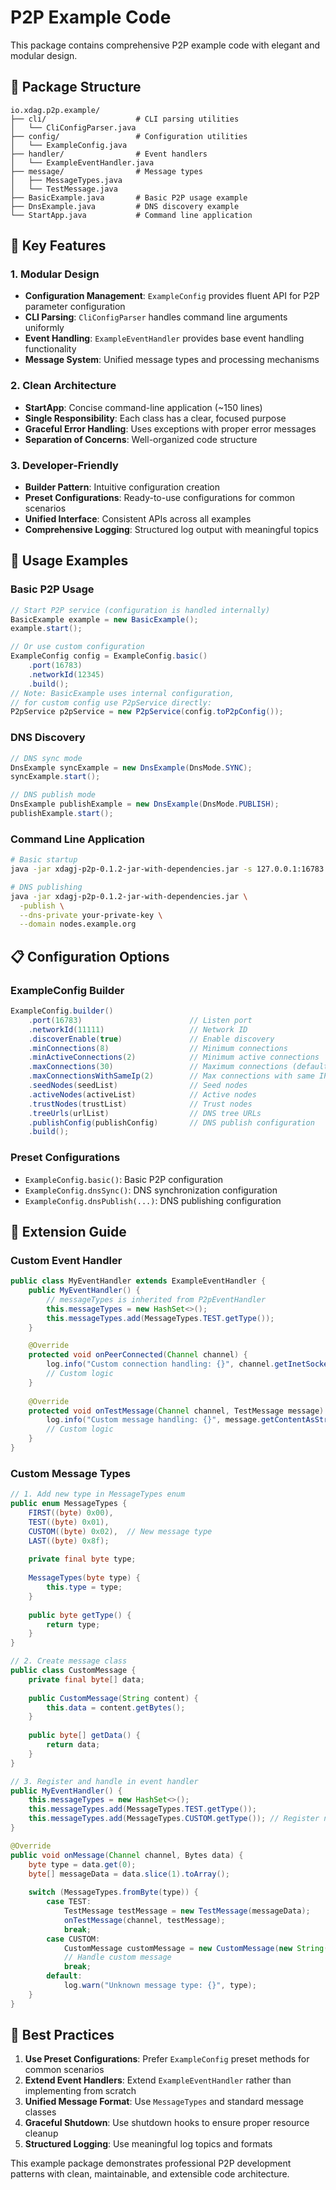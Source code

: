 # P2P Example Code

This package contains comprehensive P2P example code with elegant and modular design.

## 📁 Package Structure

```
io.xdag.p2p.example/
├── cli/                    # CLI parsing utilities
│   └── CliConfigParser.java
├── config/                 # Configuration utilities
│   └── ExampleConfig.java
├── handler/                # Event handlers
│   └── ExampleEventHandler.java
├── message/                # Message types
│   ├── MessageTypes.java
│   └── TestMessage.java
├── BasicExample.java       # Basic P2P usage example
├── DnsExample.java         # DNS discovery example
└── StartApp.java           # Command line application
```

## 🎯 Key Features

### 1. **Modular Design**

- **Configuration Management**: `ExampleConfig` provides fluent API for P2P parameter configuration
- **CLI Parsing**: `CliConfigParser` handles command line arguments uniformly
- **Event Handling**: `ExampleEventHandler` provides base event handling functionality
- **Message System**: Unified message types and processing mechanisms

### 2. **Clean Architecture**

- **StartApp**: Concise command-line application (~150 lines)
- **Single Responsibility**: Each class has a clear, focused purpose
- **Graceful Error Handling**: Uses exceptions with proper error messages
- **Separation of Concerns**: Well-organized code structure

### 3. **Developer-Friendly**

- **Builder Pattern**: Intuitive configuration creation
- **Preset Configurations**: Ready-to-use configurations for common scenarios
- **Unified Interface**: Consistent APIs across all examples
- **Comprehensive Logging**: Structured log output with meaningful topics

## 🚀 Usage Examples

### Basic P2P Usage

```java
// Start P2P service (configuration is handled internally)
BasicExample example = new BasicExample();
example.start();

// Or use custom configuration
ExampleConfig config = ExampleConfig.basic()
    .port(16783)
    .networkId(12345)
    .build();
// Note: BasicExample uses internal configuration, 
// for custom config use P2pService directly:
P2pService p2pService = new P2pService(config.toP2pConfig());
```

### DNS Discovery

```java
// DNS sync mode
DnsExample syncExample = new DnsExample(DnsMode.SYNC);
syncExample.start();

// DNS publish mode
DnsExample publishExample = new DnsExample(DnsMode.PUBLISH);
publishExample.start();
```

### Command Line Application

```bash
# Basic startup
java -jar xdagj-p2p-0.1.2-jar-with-dependencies.jar -s 127.0.0.1:16783

# DNS publishing
java -jar xdagj-p2p-0.1.2-jar-with-dependencies.jar \
  -publish \
  --dns-private your-private-key \
  --domain nodes.example.org
```

## 📋 Configuration Options

### ExampleConfig Builder

```java
ExampleConfig.builder()
    .port(16783)                        // Listen port
    .networkId(11111)                   // Network ID
    .discoverEnable(true)               // Enable discovery
    .minConnections(8)                  // Minimum connections
    .minActiveConnections(2)            // Minimum active connections
    .maxConnections(30)                 // Maximum connections (default 30, not 50)
    .maxConnectionsWithSameIp(2)        // Max connections with same IP
    .seedNodes(seedList)                // Seed nodes
    .activeNodes(activeList)            // Active nodes
    .trustNodes(trustList)              // Trust nodes
    .treeUrls(urlList)                  // DNS tree URLs
    .publishConfig(publishConfig)       // DNS publish configuration
    .build();
```

### Preset Configurations

- `ExampleConfig.basic()`: Basic P2P configuration
- `ExampleConfig.dnsSync()`: DNS synchronization configuration
- `ExampleConfig.dnsPublish(...)`: DNS publishing configuration

## 🔧 Extension Guide

### Custom Event Handler

```java
public class MyEventHandler extends ExampleEventHandler {
    public MyEventHandler() {
        // messageTypes is inherited from P2pEventHandler
        this.messageTypes = new HashSet<>();
        this.messageTypes.add(MessageTypes.TEST.getType());
    }

    @Override
    protected void onPeerConnected(Channel channel) {
        log.info("Custom connection handling: {}", channel.getInetSocketAddress());
        // Custom logic
    }
    
    @Override
    protected void onTestMessage(Channel channel, TestMessage message) {
        log.info("Custom message handling: {}", message.getContentAsString());
        // Custom logic
    }
}
```

### Custom Message Types

```java
// 1. Add new type in MessageTypes enum
public enum MessageTypes {
    FIRST((byte) 0x00),
    TEST((byte) 0x01),
    CUSTOM((byte) 0x02),  // New message type
    LAST((byte) 0x8f);
    
    private final byte type;
    
    MessageTypes(byte type) {
        this.type = type;
    }
    
    public byte getType() {
        return type;
    }
}

// 2. Create message class
public class CustomMessage {
    private final byte[] data;
    
    public CustomMessage(String content) {
        this.data = content.getBytes();
    }
    
    public byte[] getData() {
        return data;
    }
}

// 3. Register and handle in event handler
public MyEventHandler() {
    this.messageTypes = new HashSet<>();
    this.messageTypes.add(MessageTypes.TEST.getType());
    this.messageTypes.add(MessageTypes.CUSTOM.getType()); // Register new type
}

@Override
public void onMessage(Channel channel, Bytes data) {
    byte type = data.get(0);
    byte[] messageData = data.slice(1).toArray();
    
    switch (MessageTypes.fromByte(type)) {
        case TEST:
            TestMessage testMessage = new TestMessage(messageData);
            onTestMessage(channel, testMessage);
            break;
        case CUSTOM:
            CustomMessage customMessage = new CustomMessage(new String(messageData));
            // Handle custom message
            break;
        default:
            log.warn("Unknown message type: {}", type);
    }
}
```

## 📝 Best Practices

1. **Use Preset Configurations**: Prefer `ExampleConfig` preset methods for common scenarios
2. **Extend Event Handlers**: Extend `ExampleEventHandler` rather than implementing from scratch
3. **Unified Message Format**: Use `MessageTypes` and standard message classes
4. **Graceful Shutdown**: Use shutdown hooks to ensure proper resource cleanup
5. **Structured Logging**: Use meaningful log topics and formats

This example package demonstrates professional P2P development patterns with clean, maintainable,
and extensible code architecture. 
